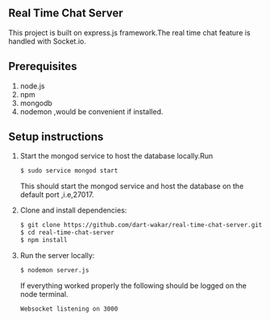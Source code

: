 ## Real Time Chat Server

This project is built on express.js framework.The real time chat feature is handled with Socket.io.

## Prerequisites

1) node.js
2) npm
3) mongodb
4) nodemon ,would be convenient if installed.

## Setup instructions

1) Start the mongod service to host the database locally.Run
    ```sh
    $ sudo service mongod start
    ```
    This should start the mongod service and host the database on the default port ,i.e,27017.

2) Clone and install dependencies:
    ```sh
    $ git clone https://github.com/dart-wakar/real-time-chat-server.git
    $ cd real-time-chat-server
    $ npm install
    ```

3) Run the server locally:
    ```sh
    $ nodemon server.js
    ```
    If everything worked properly the following should be logged on the node terminal.
    ```sh
    Websocket listening on 3000
    ```